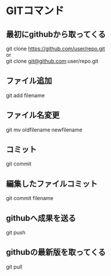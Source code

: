 GITコマンド
======================

最初にgithubから取ってくる
--------------------
git clone https://github.com/user/repo.git  
or  
git clone git@github.com:user/repo.git  

ファイル追加
-----------------
git add filename

ファイル名変更
--------------
git mv oldfilename newfilename

コミット
--------
git commit

編集したファイルコミット
------------------------
git commit filename

githubへ成果を送る
------------------
git push

githubの最新版を取ってくる
------------------------------------
git pull





